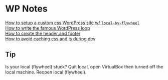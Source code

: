 # WP Notes

[How to setup a custom css WordPress site w/ `local-by-flywheel`](/how-to-setup-a-custom-css-wordpress-site.md)  
[How to write the famous WordPress loop](/how-to-write-the-famous-wordpress-loop.md)  
[How to create the header and footer](/how-to-create-the-header-and-footer.md)  
[How to avoid caching css and js during dev](/how-to-avoid-caching-css-and-js-during-dev.md)  

## Tip
Is your local (flywheel) stuck? Quit local, open VirtualBox then turned off the local machine. Reopen local (flywheel).
